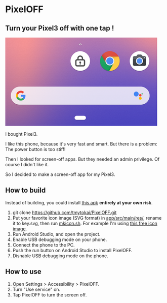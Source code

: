 # PixelOFF

## Turn your Pixel3 off with one tap !

![screenshot](https://github.com/tmytokai/PixelOFF/blob/master/screenshot.png)

I bought Pixel3.

I like this phone, because it's very fast and smart.
But there is a problem: The power button is too stiff!

Then I looked for screen-off apps. But they needed an admin privilege.
Of course I didn't like it.

So I decided to make a screen-off app for my Pixel3.

## How to build

Instead of building, you could install [this apk](https://github.com/tmytokai/PixelOFF/raw/master/pixeloff.apk) **entirely at your own risk**.

1. git clone https://github.com/tmytokai/PixelOFF.git
1. Put your favorite icon image (SVG format) in [app/src/main/res/](https://github.com/tmytokai/PixelOFF/tree/master/app/src/main/res), rename it to key.svg, then run [mkicon.sh](https://github.com/tmytokai/PixelOFF/blob/master/app/src/main/res/mkicon.sh). For example I'm using [this free icon image](http://icooon-mono.com/11244-%E3%82%AB%E3%82%AE%E3%81%AE%E9%96%89%E3%81%98%E3%81%9F%E9%8C%A0%E3%81%AE%E3%82%A2%E3%82%A4%E3%82%B3%E3%83%B3%E7%B4%A0%E6%9D%90-2/).
1. Run Android Studio, and open the project.
1. Enable USB debugging mode on your phone.
1. Connect the phone to the PC.
1. Push the run button on Android Studio to install PixelOFF.
1. Disnable USB debugging mode on the phone.

## How to use

1. Open Settings > Accessibility > PixelOFF.
1. Turn "Use service" on.
1. Tap PixelOFF to turn the screen off.

